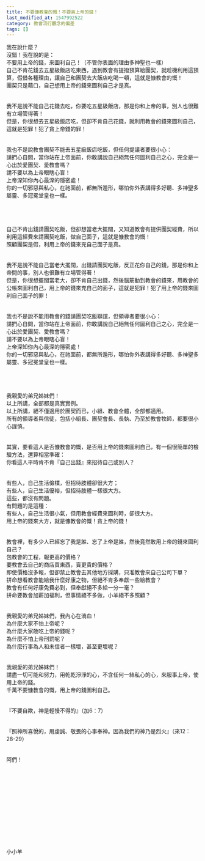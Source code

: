 ```yaml
---
title: 不要慷教會的慨！不要貪上帝的錢！
last_modified_at: 1547992522
category: 教會流行觀念的偏差
tags: []
---
```


<p>我在說什麼？<br/>沒錯！我在說的是：<br/>不要用上帝的錢，來圖利自己！（不管你表面的理由多神聖也一樣）<br/><!--more-->自己不肯花錢去五星級飯店吃東西，遇到教會有提撥預算給團契，就趁機利用這預算，假借各種理由，讓自己和團契去大飯店吃喝一頓，這就是慷教會的慨！<br/>團契只是藉口，自己想用上帝的錢來圖利自己才是真。<br/><br/><br/>我不是說不能自己花錢去吃，你要吃五星級飯店，那是你和上帝的事，別人也很難有立場管得著！<br/>但是，你很想去五星級飯店吃，但卻不肯自己花錢，就利用教會的錢來圖利自己，這就是犯罪！犯了貪上帝錢的罪！<br/><br/><br/>我也不是說教會團契不能去五星級飯店吃飯，但任何提議者要很小心：<br/>請捫心自問，當你站在上帝面前，你敢講說自己絕無任何圖利自己之心，完全是一心出於愛團契、愛教會嗎？<br/>請不要以為上帝眼瞎心盲！<br/>上帝深知你內心最深的隱密處！<br/>你的一切邪惡與私心，在祂面前，都無所遁形，哪怕你外表講得多好聽、多神聖多屬靈、多冠冕堂皇也一樣。<br/><br/><br/><br/><br/>自己不肯出錢請團契吃飯，但卻想當老大擺闊，又知道教會有提供團契經費，所以利用這經費來請團契吃飯，做自己面子，這就是慷教會的慨！<br/>照顧團契是假，利用上帝的錢來充自己面子是真。<br/><br/><br/>我不是說不能自己當老大擺闊，出錢請團契吃飯，反正花你自己的錢，那是你和上帝間的事，別人也很難有立場管得著！<br/>但是，你很想擺闊當老大，卻不肯自己出錢，然後腦筋動到教會的錢來，用教會的公帳來圖利自己，用上帝的錢來充自己的面子，這就是犯罪！犯了用上帝的錢來圖利自己面子的罪！<br/><br/><br/>我也不是說不能用教會的錢請團契吃飯聯誼，但領導者要很小心：<br/>請捫心自問，當你站在上帝面前，你敢講說自己絕無任何圖利自己之心，完全是一心出於愛團契、愛教會嗎？<br/>請不要以為上帝眼瞎心盲！<br/>上帝深知你內心最深的隱密處！<br/>你的一切邪惡與私心，在祂面前，都無所遁形，哪怕你外表講得多好聽、多神聖多屬靈、多冠冕堂皇也一樣。<br/><br/><br/><br/><br/>我親愛的弟兄姊妹們！<br/>以上所講，全部都是真實實例。<br/>以上所講，絕不僅適用於團契而已，小組、教會全體，全部都適用。<br/>所有的領導者與信徒，包括小組長、團契會長、長執、乃至於教會牧師，都要很小心謹慎。<br/><br/><br/>其實，要看這人是否慷教會的慨，是否用上帝的錢來圖利自己，有一個很簡單的檢驗方法，還算相當準確：<br/>你看這人平時肯不肯『自己出錢』來招待自己或別人？<br/><br/><br/>有些人，自己生活儉樸，但招待肢體卻很大方；<br/>有些人，自己生活優裕，但招待肢體一樣很大方。<br/>這些，都沒有問題。<br/>有問題的是這種：<br/>有些人，自己生活很小氣，但用教會經費來圖利時，卻很大方。<br/>用上帝的錢來大方，就是慷教會的慨！貪上帝的錢！<br/><br/><br/>教會裡，有多少人已經忘了我是誰、忘了上帝是誰，然後竟然敢用上帝的錢來圖利自己？<br/>包教會的工程，報更高的價格？<br/>要教會去自己的商店買東西，賣更貴的價格？<br/>即使價格沒多報，但卻禁止教會去其他地方採購，只准教會來自己公司下單？<br/>拼命想看教會能給我什麼好康之物，但絕不肯多奉獻一些給教會？<br/>教會有任何好康免費必到，但奉獻絕不多給一分一毫？<br/>拼命要教會加薪加福利，但事情絕不多做，小羊絕不多照顧？<br/><br/><br/>我親愛的弟兄姊妹們，我內心在淌血！<br/>為什麼大家不怕上帝呢？<br/>為什麼大家敢吃上帝的錢呢？<br/>為什麼不怕上帝刑罰呢？<br/>為什麼行事為人和未信者一樣壞，甚至更壞呢？<br/><br/><br/>我親愛的弟兄姊妹們！<br/>請盡一切可能和努力，用乾乾淨淨的心，不含任何一絲私心的心，來服事上帝，使用上帝的錢。<br/>千萬不要慷教會的慨，用上帝的錢圖利自己。<br/><br/><br/>『不要自欺，神是輕慢不得的』（加6：7）<br/><br/><br/>『照神所喜悅的，用虔誠、敬畏的心事奉神。因為我們的神乃是烈火』（來12：28-29）<br/><br/><br/>阿們！<br/><br/><br/><br/><br/><br/><br/><br/><br/><br/><br/><br/><br/><br/>小小羊<br/>
</p>
